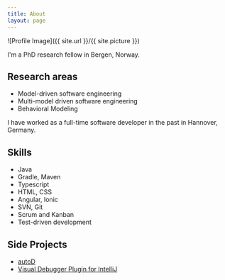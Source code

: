 ```yaml
---
title: About
layout: page
---
```

![Profile Image]({{ site.url }}/{{ site.picture }})

<p>I'm a PhD research fellow in Bergen, Norway.</p>

<h2>Research areas</h2>

<ul class="skill-list">
	<li>Model-driven software engineering</li>
	<li>Multi-model driven software engineering</li>
	<li>Behavioral Modeling</li>
</ul>

I have worked as a full-time software developer in the past in Hannover, Germany.

<h2>Skills</h2>

<ul class="skill-list">
	<li>Java</li>
	<li>Gradle, Maven</li>
	<li>Typescript</li>
	<li>HTML, CSS</li>
	<li>Angular, Ionic</li>
	<li>SVN, Git</li>
	<li>Scrum and Kanban</li>
	<li>Test-driven development</li>
</ul>

<h2>Side Projects</h2>

<ul>
	<li><a href="https://timkraeuter.github.io//autoD-app/">autoD</a></li>
	<li><a href="https://timkraeuter.github.io//visual-debugger/">Visual Debugger Plugin for IntelliJ</a></li>
</ul>
